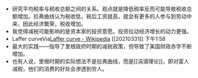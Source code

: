 - 研究平均税率与税收总额之间的关系。观点就是降低税率反而可能导致税收总额增加。拉弗曲线认为税收低，税后工资就高，就会有更多的人参与到劳动中来，因此经济繁荣，税收增加。
- 我觉得减税可能影响的是资本家的投资意愿。投资拉动经济增长的动力更强。
- Laffer curveVia[Laffer curve - Wikipedia](https://en.wikipedia.org/wiki/Laffer_curve) [[20210331]] 下午1:58
- 最大的实践——指导了里根政府时期的减税政策，但导致了美国财政赤字不断增加。
- 也有人说，里根时期的实际想法不是拉弗曲线，而是[[涓滴理论]]，即对富人减税，他们的消费的好处会渗透到穷人。
